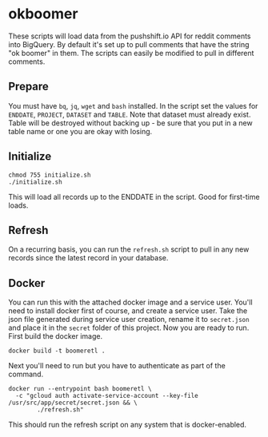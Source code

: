 # okboomer

These scripts will load data from the pushshift.io API for reddit comments into BigQuery.  By default it's set up to pull comments that have the string "ok boomer" in them.  The scripts can easily be modified to pull in different comments.  

## Prepare

You must have `bq`, `jq`, `wget` and `bash` installed.  In the script set the values for `ENDDATE`, `PROJECT`, `DATASET` and `TABLE`.  Note that dataset must already exist.  Table will be destroyed without backing up - be sure that you put in a new table name or one you are okay with losing.  

## Initialize

```
chmod 755 initialize.sh
./initialize.sh
```
This will load all records up to the ENDDATE in the script.  Good for first-time loads.  

## Refresh

On a recurring basis, you can run the `refresh.sh` script to pull in any new records since the latest record in your database.  

## Docker

You can run this with the attached docker image and a service user.  You'll need to install docker first of course, and create a service user.  Take the json file generated during service user creation, rename it to `secret.json` and place it in the `secret` folder of this project.  Now you are ready to run.  First build the docker image.  
```
docker build -t boomeretl .
```
Next you'll need to run but you have to authenticate as part of the command.
```
docker run --entrypoint bash boomeretl \
  -c "gcloud auth activate-service-account --key-file /usr/src/app/secret/secret.json && \
        ./refresh.sh"
```
This should run the refresh script on any system that is docker-enabled.  
